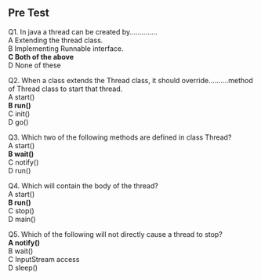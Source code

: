 ## Pre Test

Q1. In java a thread can be created by…………..<br>
A Extending the thread class.<br>
B Implementing Runnable interface.<br>
**C Both of the above**<br>
D None of these<br>

Q2. When a class extends the Thread class, it should override……….method of Thread class to start that thread.<br>
A start()<br>
**B run()**<br>
C init()<br>
D go()<br>

Q3. Which two of the following methods are defined in class Thread?<br>
A start()<br>
**B wait()**<br>
C notify()<br>
D run()<br>

Q4. Which will contain the body of the thread?<br>
A start()<br>
**B run()**<br>
C stop()<br>
D main()<br>

Q5. Which of the following will not directly cause a thread to stop?<br>
**A notify()**<br>
B wait()<br>
C InputStream access<br>
D sleep()<br>